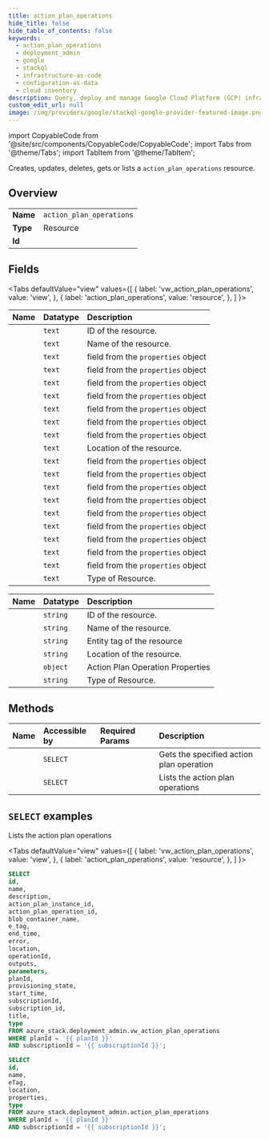 ```yaml
---
title: action_plan_operations
hide_title: false
hide_table_of_contents: false
keywords:
  - action_plan_operations
  - deployment_admin
  - google
  - stackql
  - infrastructure-as-code
  - configuration-as-data
  - cloud inventory
description: Query, deploy and manage Google Cloud Platform (GCP) infrastructure and resources using SQL
custom_edit_url: null
image: /img/providers/google/stackql-google-provider-featured-image.png
---
```


import CopyableCode from '@site/src/components/CopyableCode/CopyableCode';
import Tabs from '@theme/Tabs';
import TabItem from '@theme/TabItem';

Creates, updates, deletes, gets or lists a <code>action_plan_operations</code> resource.

## Overview
<table><tbody>
<tr><td><b>Name</b></td><td><code>action_plan_operations</code></td></tr>
<tr><td><b>Type</b></td><td>Resource</td></tr>
<tr><td><b>Id</b></td><td><CopyableCode code="azure_stack.deployment_admin.action_plan_operations" /></td></tr>
</tbody></table>

## Fields
<Tabs
    defaultValue="view"
    values={[
        { label: 'vw_action_plan_operations', value: 'view', },
        { label: 'action_plan_operations', value: 'resource', },
    ]
}>
<TabItem value="view">

| Name | Datatype | Description |
|:-----|:---------|:------------|
| <CopyableCode code="id" /> | `text` | ID of the resource. |
| <CopyableCode code="name" /> | `text` | Name of the resource. |
| <CopyableCode code="description" /> | `text` | field from the `properties` object |
| <CopyableCode code="action_plan_instance_id" /> | `text` | field from the `properties` object |
| <CopyableCode code="action_plan_operation_id" /> | `text` | field from the `properties` object |
| <CopyableCode code="blob_container_name" /> | `text` | field from the `properties` object |
| <CopyableCode code="e_tag" /> | `text` | field from the `properties` object |
| <CopyableCode code="end_time" /> | `text` | field from the `properties` object |
| <CopyableCode code="error" /> | `text` | field from the `properties` object |
| <CopyableCode code="location" /> | `text` | Location of the resource. |
| <CopyableCode code="operationId" /> | `text` | field from the `properties` object |
| <CopyableCode code="outputs" /> | `text` | field from the `properties` object |
| <CopyableCode code="parameters" /> | `text` | field from the `properties` object |
| <CopyableCode code="planId" /> | `text` | field from the `properties` object |
| <CopyableCode code="provisioning_state" /> | `text` | field from the `properties` object |
| <CopyableCode code="start_time" /> | `text` | field from the `properties` object |
| <CopyableCode code="subscriptionId" /> | `text` | field from the `properties` object |
| <CopyableCode code="subscription_id" /> | `text` | field from the `properties` object |
| <CopyableCode code="title" /> | `text` | field from the `properties` object |
| <CopyableCode code="type" /> | `text` | Type of Resource. |
</TabItem>
<TabItem value="resource">

| Name | Datatype | Description |
|:-----|:---------|:------------|
| <CopyableCode code="id" /> | `string` | ID of the resource. |
| <CopyableCode code="name" /> | `string` | Name of the resource. |
| <CopyableCode code="eTag" /> | `string` | Entity tag of the resource |
| <CopyableCode code="location" /> | `string` | Location of the resource. |
| <CopyableCode code="properties" /> | `object` | Action Plan Operation Properties |
| <CopyableCode code="type" /> | `string` | Type of Resource. |
</TabItem></Tabs>

## Methods
| Name | Accessible by | Required Params | Description |
|:-----|:--------------|:----------------|:------------|
| <CopyableCode code="get" /> | `SELECT` | <CopyableCode code="operationId, planId, subscriptionId" /> | Gets the specified action plan operation |
| <CopyableCode code="list" /> | `SELECT` | <CopyableCode code="planId, subscriptionId" /> | Lists the action plan operations |

## `SELECT` examples

Lists the action plan operations

<Tabs
    defaultValue="view"
    values={[
        { label: 'vw_action_plan_operations', value: 'view', },
        { label: 'action_plan_operations', value: 'resource', },
    ]
}>
<TabItem value="view">

```sql
SELECT
id,
name,
description,
action_plan_instance_id,
action_plan_operation_id,
blob_container_name,
e_tag,
end_time,
error,
location,
operationId,
outputs,
parameters,
planId,
provisioning_state,
start_time,
subscriptionId,
subscription_id,
title,
type
FROM azure_stack.deployment_admin.vw_action_plan_operations
WHERE planId = '{{ planId }}'
AND subscriptionId = '{{ subscriptionId }}';
```
</TabItem>
<TabItem value="resource">


```sql
SELECT
id,
name,
eTag,
location,
properties,
type
FROM azure_stack.deployment_admin.action_plan_operations
WHERE planId = '{{ planId }}'
AND subscriptionId = '{{ subscriptionId }}';
```
</TabItem></Tabs>

